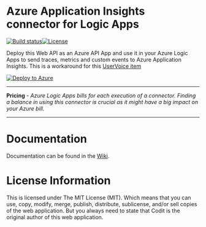 # Azure Application Insights connector for Logic Apps

[![Build status](https://ci.appveyor.com/api/projects/status/bhnw8p5k4m9x92qg?svg=true)](https://ci.appveyor.com/project/tomkerkhove/application-insights-connector)[![License](https://img.shields.io/github/license/mashape/apistatus.svg)](https://github.com/CoditEU/application-insights-connector/blob/master/LICENSE)

Deploy this Web API as an Azure API App and use it in your Azure Logic Apps to send traces, metrics and custom events to Azure Application Insights.
This is a workaround for this [UserVoice item](https://feedback.azure.com/forums/287593-logic-apps/suggestions/16833526-supporting-ai-for-logic-apps)

[![Deploy to Azure](http://azuredeploy.net/deploybutton.png)](https://azuredeploy.net/) 

-----------------------------------------------------------------

**Pricing** - *Azure Logic Apps bills for each execution of a connector. Finding a balance in using this connector is crucial as it might have a big impact on your Azure bill.*

-----------------------------------------------------------------

# Documentation
Documentation can be found in the [Wiki](https://github.com/CoditEU/application-insights-connector/wiki).

# License Information
This is licensed under The MIT License (MIT). Which means that you can use, copy, modify, merge, publish, distribute, sublicense, and/or sell copies of the web application. But you always need to state that Codit is the original author of this web application.